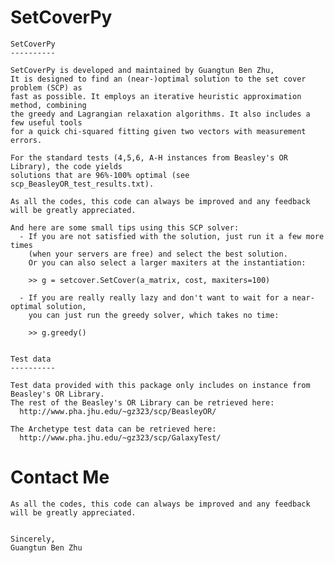 SetCoverPy
=============

    SetCoverPy
    ----------

    SetCoverPy is developed and maintained by Guangtun Ben Zhu, 
    It is designed to find an (near-)optimal solution to the set cover problem (SCP) as 
    fast as possible. It employs an iterative heuristic approximation method, combining 
    the greedy and Lagrangian relaxation algorithms. It also includes a few useful tools
    for a quick chi-squared fitting given two vectors with measurement errors.

    For the standard tests (4,5,6, A-H instances from Beasley's OR Library), the code yields 
    solutions that are 96%-100% optimal (see scp_BeasleyOR_test_results.txt). 

    As all the codes, this code can always be improved and any feedback will be greatly appreciated.

    And here are some small tips using this SCP solver:
      - If you are not satisfied with the solution, just run it a few more times 
        (when your servers are free) and select the best solution.
        Or you can also select a larger maxiters at the instantiation:

        >> g = setcover.SetCover(a_matrix, cost, maxiters=100)

      - If you are really really lazy and don't want to wait for a near-optimal solution,
        you can just run the greedy solver, which takes no time:

        >> g.greedy()


    Test data
    ----------

    Test data provided with this package only includes on instance from Beasley's OR Library.
    The rest of the Beasley's OR Library can be retrieved here:
      http://www.pha.jhu.edu/~gz323/scp/BeasleyOR/  

    The Archetype test data can be retrieved here:
      http://www.pha.jhu.edu/~gz323/scp/GalaxyTest/


Contact Me
=============
    As all the codes, this code can always be improved and any feedback will be greatly appreciated.


    Sincerely,
    Guangtun Ben Zhu
